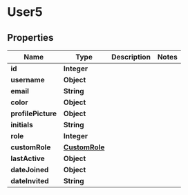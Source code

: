 

# User5


## Properties

| Name | Type | Description | Notes |
|------------ | ------------- | ------------- | -------------|
|**id** | **Integer** |  |  |
|**username** | **Object** |  |  |
|**email** | **String** |  |  |
|**color** | **Object** |  |  |
|**profilePicture** | **Object** |  |  |
|**initials** | **String** |  |  |
|**role** | **Integer** |  |  |
|**customRole** | [**CustomRole**](CustomRole.md) |  |  |
|**lastActive** | **Object** |  |  |
|**dateJoined** | **Object** |  |  |
|**dateInvited** | **String** |  |  |




